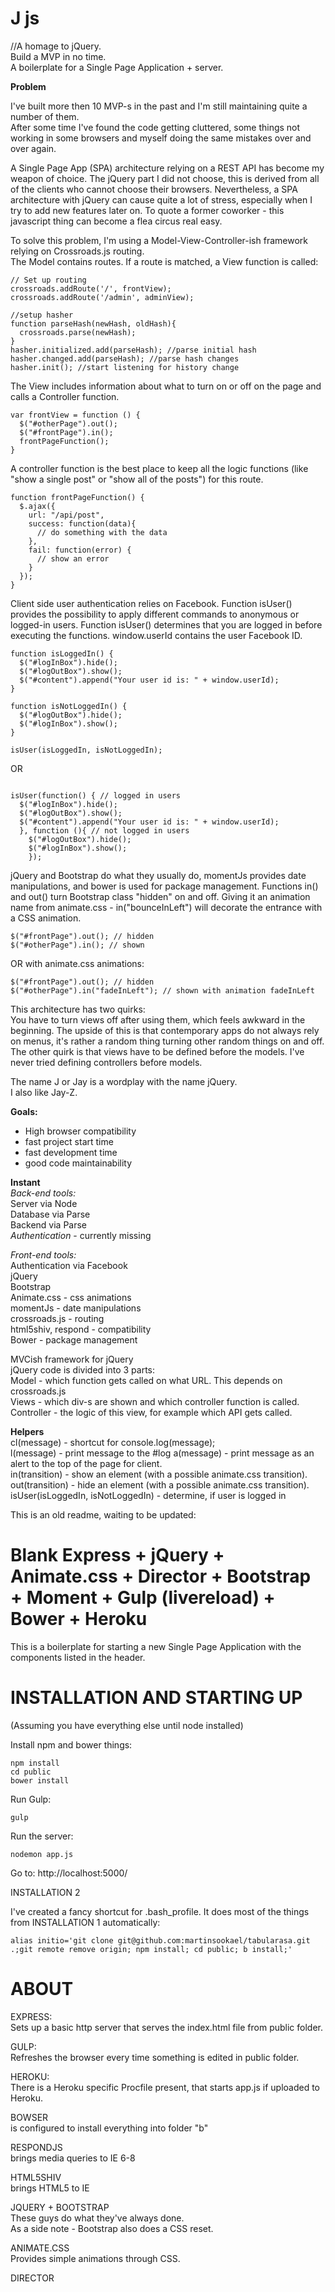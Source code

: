 J js  
===================

//A homage to jQuery.  
Build a MVP in no time.  
A boilerplate for a Single Page Application + server.

**Problem**

I've built more then 10 MVP-s in the past and I'm still maintaining quite a number of them.  
After some time I've found the code getting cluttered, some things not working in some browsers and myself doing the same mistakes over and over again.  

A Single Page App (SPA) architecture relying on a REST API has become my weapon of choice. The jQuery part I did not choose, this is derived from all of the clients who cannot choose their browsers. Nevertheless, a SPA architecture with jQuery can cause quite a lot of stress, especially when I try to add new features later on. To quote a former coworker - this javascript thing can become a flea circus real easy.  

To solve this problem, I'm using a Model-View-Controller-ish framework relying on Crossroads.js routing.  
The Model contains routes. If a route is matched, a View function is called:

```
// Set up routing
crossroads.addRoute('/', frontView);
crossroads.addRoute('/admin', adminView);

//setup hasher
function parseHash(newHash, oldHash){
  crossroads.parse(newHash);
}
hasher.initialized.add(parseHash); //parse initial hash
hasher.changed.add(parseHash); //parse hash changes
hasher.init(); //start listening for history change

```
The View includes information about what to turn on or off on the page and calls a Controller function.
```
var frontView = function () {
  $("#otherPage").out();
  $("#frontPage").in();
  frontPageFunction();
}
```
A controller function is the best place to keep all the logic functions (like "show a single post" or "show all of the posts") for this route.

```
function frontPageFunction() {
  $.ajax({
    url: "/api/post",
    success: function(data){
      // do something with the data
    },
    fail: function(error) {
      // show an error
    }
  });
}
```
Client side user authentication relies on Facebook. Function isUser() provides the possibility to apply different commands to anonymous or logged-in users. Function isUser() determines that you are logged in before executing the functions. window.userId contains the user Facebook ID.

```
function isLoggedIn() {
  $("#logInBox").hide();
  $("#logOutBox").show();  
  $("#content").append("Your user id is: " + window.userId);
}

function isNotLoggedIn() {
  $("#logOutBox").hide();  
  $("#logInBox").show();
}

isUser(isLoggedIn, isNotLoggedIn);  

```
OR  
```

isUser(function() { // logged in users
  $("#logInBox").hide();
  $("#logOutBox").show();  
  $("#content").append("Your user id is: " + window.userId);
  }, function (){ // not logged in users
    $("#logOutBox").hide();  
    $("#logInBox").show();
    });  

```
jQuery and Bootstrap do what they usually do, momentJs provides date manipulations, and bower is used for package management. Functions in() and out() turn Bootstrap class "hidden" on and off. Giving it an animation name from animate.css - in("bounceInLeft") will decorate the entrance with a CSS animation.

```
$("#frontPage").out(); // hidden
$("#otherPage").in(); // shown
```
OR with animate.css animations:
```
$("#frontPage").out(); // hidden
$("#otherPage").in("fadeInLeft"); // shown with animation fadeInLeft

```

This architecture has two quirks:  
You have to turn views off after using them, which feels awkward in the beginning. The upside of this is that contemporary apps do not always rely on menus, it's rather a random thing turning other random things on and off. The other quirk is that views have to be defined before the models. I've never tried defining controllers before models.  

The name J or Jay is a wordplay with the name jQuery.  
I also like Jay-Z.  


**Goals:**  
* High browser compatibility  
* fast project start time  
* fast development time  
* good code maintainability  

**Instant**  
*Back-end tools:*  
Server via Node  
Database via Parse  
Backend via Parse  
*Authentication* - currently missing  

*Front-end tools:*  
Authentication via Facebook  
jQuery  
Bootstrap  
Animate.css - css animations  
momentJs - date manipulations  
crossroads.js - routing  
html5shiv, respond - compatibility  
Bower - package management  

MVCish framework for jQuery  
jQuery code is divided into 3 parts:  
Model - which function gets called on what URL. This depends on crossroads.js  
Views - which div-s are shown and which controller function is called.  
Controller - the logic of this view, for example which API gets called.  

**Helpers**  
cl(message) - shortcut for console.log(message);  
l(message) - print message to the #log
a(message) - print message as an alert to the top of the page for client.  
in(transition) - show an element (with a possible animate.css transition).  
out(transition) - hide an element (with a possible animate.css transition).  
isUser(isLoggedIn, isNotLoggedIn) - determine, if user is logged in  












This is an old readme, waiting to be updated:


Blank Express + jQuery + Animate.css + Director + Bootstrap + Moment + Gulp (livereload) + Bower + Heroku  
===================


This is a boilerplate for starting a new Single Page Application with the components listed in the header.


INSTALLATION AND STARTING UP
===================  

(Assuming you have everything else until node installed)  

Install npm and bower things:  
```
npm install  
cd public  
bower install  
```  

Run Gulp:  
```
gulp  
```  

Run the server:  
```
nodemon app.js
```  

Go to: http://localhost:5000/


INSTALLATION 2  

I've created a fancy shortcut for .bash_profile.
It does most of the things from INSTALLATION 1 automatically:  

```
alias initio='git clone git@github.com:martinsookael/tabularasa.git .;git remote remove origin; npm install; cd public; b install;'

```

ABOUT  
===================  


EXPRESS:  
Sets up a basic http server that serves the index.html file from public folder.  

GULP:  
Refreshes the browser every time something is edited in public folder.  

HEROKU:  
There is a Heroku specific Procfile present, that starts app.js if uploaded to Heroku.  

BOWSER  
is configured to install everything into folder "b"  

RESPONDJS  
brings media queries to IE 6-8  

HTML5SHIV  
brings HTML5 to IE  

JQUERY + BOOTSTRAP  
These guys do what they've always done.  
As a side note - Bootstrap also does a CSS reset.  

ANIMATE.CSS  
Provides simple animations through CSS.

DIRECTOR
